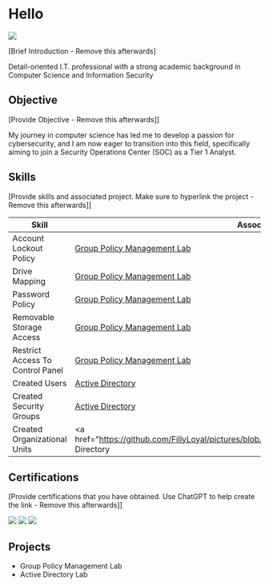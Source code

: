 # Hello 
<a href="https://linkedin.com/in/pierretheophan/"><img src="https://img.shields.io/badge/-LinkedIn-0072b1?&style=for-the-badge&logo=linkedin&logoColor=white" /></a>

[Brief Introduction - Remove this afterwards]

Detail-oriented I.T. professional with a strong academic background in Computer Science and Information Security 

## Objective
[Provide Objective - Remove this afterwards]]

My journey in computer science has led me to develop a passion for cybersecurity, and I am now eager to transition into this field, specifically aiming to join a Security Operations Center (SOC) as a Tier 1 Analyst.

## Skills
[Provide skills and associated project. Make sure to hyperlink the project - Remove this afterwards]]

| Skill                                         | Associated Project         |
|-----------------------------------------------|----------------------------|
| Account Lockout Policy| <a href="">Group Policy Management Lab</a>|
| Drive Mapping | <a href="">Group Policy Management Lab</a>|
| Password Policy | <a href="">Group Policy Management Lab</a>|
| Removable Storage Access | <a href="">Group Policy Management Lab</a>|
| Restrict Access To Control Panel | <a href="">Group Policy Management Lab</a>|
| Created Users| <a href="https://github.com/FillyLoyal/pictures/blob/main/Creating%20a%20user.png">Active Directory|
| Created Security Groups| <a href="https://github.com/FillyLoyal/pictures/blob/main/Created%20a%20security%20groups.png">Active Directory|
| Created Organizational Units| <a href="https://github.com/FillyLoyal/pictures/blob/main/Created%20a%20security%20groups.png"Active Directory|




## Certifications
[Provide certifications that you have obtained. Use ChatGPT to help create the link - Remove this afterwards]]
<div>
<img src="https://img.shields.io/badge/-Security%2B-FF0000?&style=for-the-badge&logo=CompTIA&logoColor=white" />
<img src="https://img.shields.io/badge/-Network%2B-007ACC?&style=for-the-badge&logo=CompTIA&logoColor=white" />
<img src="https://img.shields.io/badge/-A%2B-4D4D4D?&style=for-the-badge&logo=CompTIA&logoColor=white" />
</div>

## Projects
- Group Policy Management Lab
- Active Directory Lab
